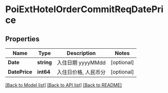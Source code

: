 # PoiExtHotelOrderCommitReqDatePrice

## Properties

Name | Type | Description | Notes
------------ | ------------- | ------------- | -------------
**Date** | **string** | 入住日期 yyyyMMdd | [optional] 
**DatePrice** | **int64** | 入住日价格, 人民币分 | [optional] 

[[Back to Model list]](../README.md#documentation-for-models) [[Back to API list]](../README.md#documentation-for-api-endpoints) [[Back to README]](../README.md)


